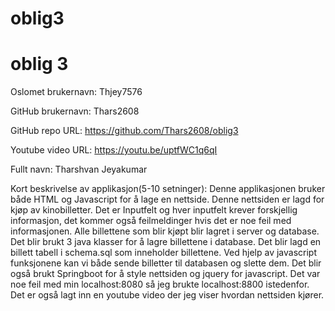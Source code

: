 # oblig3
oblig 3
=======
Oslomet brukernavn: Thjey7576

GitHub brukernavn: Thars2608

GitHub repo URL: https://github.com/Thars2608/oblig3

Youtube video URL: https://youtu.be/uptfWC1q6qI

Fullt navn: Tharshvan Jeyakumar

Kort beskrivelse av applikasjon(5-10 setninger):
Denne applikasjonen bruker både HTML og Javascript for å lage en nettside.
Denne nettsiden er lagd for kjøp av kinobilletter.
Det er Inputfelt og hver inputfelt krever forskjellig informasjon, det kommer også feilmeldinger hvis det er noe feil med informasjonen.
Alle billettene som blir kjøpt blir lagret i server og database.
Det blir brukt 3 java klasser for å lagre billettene i database.
Det blir lagd en billett tabell i schema.sql som inneholder billettene.
Ved hjelp av javascript funksjonene kan vi både sende billetter til databasen og slette dem.
Det blir også brukt Springboot for å style nettsiden og jquery for javascript.
Det var noe feil med min localhost:8080 så jeg brukte localhost:8800 istedenfor.
Det er også lagt inn en youtube video der jeg viser hvordan nettsiden kjører.